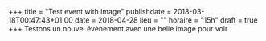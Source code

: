 +++
title = "Test event with image"
publishdate = 2018-03-18T00:47:43+01:00
date = 2018-04-28
lieu = ""
horaire = "15h"
draft = true
+++
Testons un nouvel évènement avec une belle image pour voir
